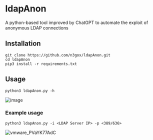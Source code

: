 # ldapAnon
A python-based tool improved by ChatGPT to automate the exploit of anonymous LDAP connections

## Installation

```
git clone https://github.com/n3gox/ldapAnon.git
cd ldapAnon
pip3 install -r requirements.txt
```

## Usage

`python3 ldapAnon.py -h`

![image](https://github.com/user-attachments/assets/51705f19-42e1-4e7b-8d34-2bba8dc21fbc)

### Example usage

`python3 ldapAnon.py -i <LDAP Server IP> -p <389/636>`

![vmware_PVaYK77AdC](https://github.com/user-attachments/assets/fc41afcb-0184-4407-8527-777513799e1a)
